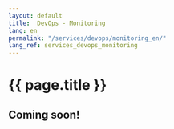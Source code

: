 ```yaml
---
layout: default
title:  DevOps - Monitoring
lang: en
permalink: "/services/devops/monitoring_en/"
lang_ref: services_devops_monitoring
---
```

# {{ page.title }}
## Coming soon!
